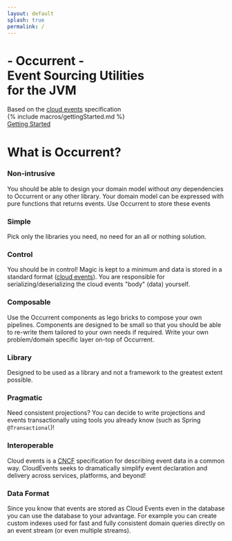 ```yaml
---
layout: default
splash: true
permalink: /
---
```


<style>{% include landing.css %}</style>

<div class="landing bluepart">
    <h1>- Occurrent -<br>Event Sourcing Utilities <br>for the JVM</h1>
    <div class="center">
            <div class="whitetext">Based on the <a href="https://cloudevents.io/">cloud events</a> specification</div>
    </div>
    {% include macros/gettingStarted.md %}
    <div class="center">
        <a class="landing-btn" href="/documentation#getting-started">Getting Started</a>
    </div>
</div>

<div class="landing whitepart">
    <h1>What is Occurrent?</h1>
    <div class="boxes">
        <div class="box">
            <h3>Non-intrusive</h3>
            <p>
                You should be able to design your domain model without <i>any</i> dependencies to Occurrent or any other library. 
                Your domain model can be expressed with pure functions that returns events. Use Occurrent to store these events
            </p>
        </div>
        <div class="box">
            <h3>Simple</h3>
            <p>
                Pick only the libraries you need, no need for an all or nothing solution.
            </p>
        </div>
        <div class="box">
            <h3>Control</h3>
            <p>
                You should be in control! Magic is kept to a minimum and data is stored in a standard format (<a href="https://cloudevents.io/">cloud events</a>). 
                You are responsible for serializing/deserializing the cloud events "body" (data) yourself.
            </p>
        </div>
        <div class="box">
            <h3>Composable</h3>
            <p>
                Use the Occurrent components as lego bricks to compose your own pipelines. Components are designed to be small so that you should be able to re-write them tailored to your own needs if required. 
                Write your own problem/domain specific layer on-top of Occurrent.
            </p>
        </div>
        <div class="box">
            <h3>Library</h3>
            <p>
                Designed to be used as a library and not a framework to the greatest extent possible.
            </p>
        </div>
        <div class="box">
            <h3>Pragmatic</h3>
            <p>
                Need consistent projections? You can decide to write projections and events transactionally using tools you already know (such as Spring <code>@Transactional</code>)!
            </p>
        </div>
        <div class="box">
            <h3>Interoperable</h3>
            <p>
                Cloud events is a <a href="https://www.cncf.io/">CNCF</a> specification for describing event data in a common way. CloudEvents seeks to dramatically simplify event declaration and delivery across services, platforms, and beyond!
            </p>
        </div>
        <div class="box">
            <h3>Data Format</h3>
            <p>
                Since you know that events are stored as Cloud Events even in the database you can use the database to your advantage. For example you can create custom indexes used for fast and fully consistent domain queries directly on an event stream (or even multiple streams).
            </p>
        </div>
    </div>
</div>
